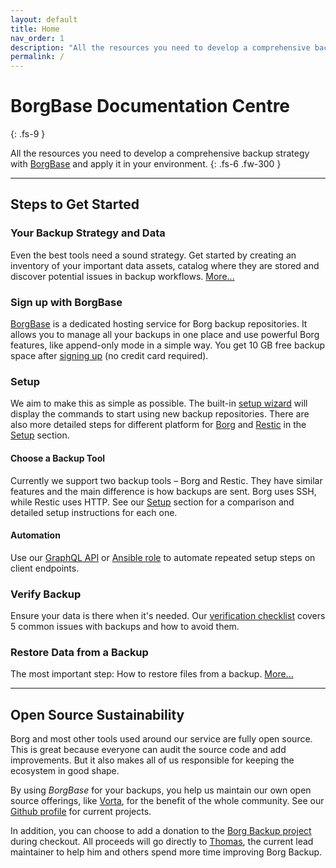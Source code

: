 ```yaml
---
layout: default
title: Home
nav_order: 1
description: "All the resources you need to develop a comprehensive backup strategy with BorgBase and apply it in your environment."
permalink: /
---
```


# BorgBase Documentation Centre
{: .fs-9 }

All the resources you need to develop a comprehensive backup strategy with [BorgBase](https://www.borgbase.com) and apply it in your environment.
{: .fs-6 .fw-300 }

---

## Steps to Get Started

### Your Backup Strategy and Data
Even the best tools need a sound strategy. Get started by creating an inventory of your important data assets, catalog where they are stored and discover potential issues in backup workflows. [More...](strategy)

### Sign up with BorgBase
[BorgBase](https://www.borgbase.com) is a dedicated hosting service for Borg backup repositories. It allows you to manage all your backups in one place and use powerful Borg features, like append-only mode in a simple way. You get 10 GB free backup space after [signing up](https://www.borgbase.com/register) (no credit card required).

### Setup
We aim to make this as simple as possible. The built-in [setup wizard](https://www.borgbase.com/setup) will display the commands to start using new backup repositories. There are also more detailed steps for different platform for [Borg](setup/borg) and [Restic](setup/restic) in the [Setup](setup) section.

#### Choose a Backup Tool
Currently we support two backup tools – Borg and Restic. They have similar features and the main difference is how backups are sent. Borg uses SSH, while Restic uses HTTP. See our [Setup](setup) section for a comparison and detailed setup instructions for each one.

#### Automation
Use our [GraphQL API](api) or [Ansible role](setup/borg/ansible) to automate repeated setup steps on client endpoints.

### Verify Backup
Ensure your data is there when it's needed. Our [verification checklist](verify) covers 5 common issues with backups and how to avoid them.

### Restore Data from a Backup
The most important step: How to restore files from a backup. [More...](restore)

---

## Open Source Sustainability

Borg and most other tools used around our service are fully open source. This is great because everyone can audit the source code and add improvements. But it also makes all of us responsible for keeping the ecosystem in good shape.

By using *BorgBase* for your backups, you help us maintain our own open source offerings, like [Vorta](https://vorta.borgbase.com/), for the benefit of the whole community. See our [Github profile](https://github.com/borgbase) for current projects.

In addition, you can choose to add a donation to the [Borg Backup project](https://github.com/borgbackup/borg) during checkout. All proceeds will go directly to [Thomas](https://github.com/ThomasWaldmann), the current lead maintainer to help him and others spend more time improving Borg Backup.